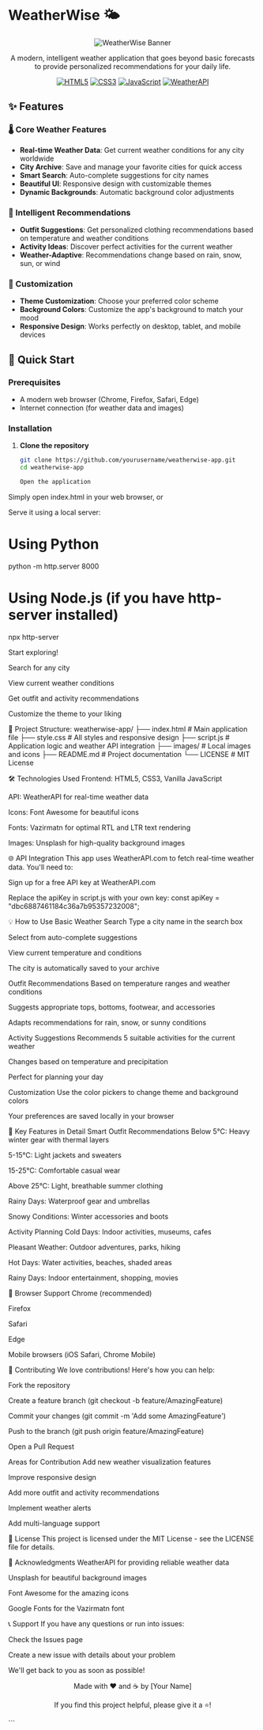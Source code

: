 # WeatherWise 🌤️

<div align="center">

![WeatherWise Banner](https://images.unsplash.com/photo-1504608524841-42fe6f032b4b?ixlib=rb-4.0.3&ixid=M3wxMjA3fDB8MHxwaG90by1wYWdlfHx8fGVufDB8fHx8fA%3D%3D&auto=format&fit=crop&w=1200&q=80)

A modern, intelligent weather application that goes beyond basic forecasts to provide personalized recommendations for your daily life.

[![HTML5](https://img.shields.io/badge/HTML5-E34F26?style=for-the-badge&logo=html5&logoColor=white)](https://developer.mozilla.org/en-US/docs/Web/HTML)
[![CSS3](https://img.shields.io/badge/CSS3-1572B6?style=for-the-badge&logo=css3&logoColor=white)](https://developer.mozilla.org/en-US/docs/Web/CSS)
[![JavaScript](https://img.shields.io/badge/JavaScript-F7DF1E?style=for-the-badge&logo=javascript&logoColor=black)](https://developer.mozilla.org/en-US/docs/Web/JavaScript)
[![WeatherAPI](https://img.shields.io/badge/WeatherAPI-6DB33F?style=for-the-badge&logo=openweathermap&logoColor=white)](https://www.weatherapi.com/)

</div>

## ✨ Features

### 🌡️ Core Weather Features
- **Real-time Weather Data**: Get current weather conditions for any city worldwide
- **City Archive**: Save and manage your favorite cities for quick access
- **Smart Search**: Auto-complete suggestions for city names
- **Beautiful UI**: Responsive design with customizable themes
- **Dynamic Backgrounds**: Automatic background color adjustments

### 🧥 Intelligent Recommendations
- **Outfit Suggestions**: Get personalized clothing recommendations based on temperature and weather conditions
- **Activity Ideas**: Discover perfect activities for the current weather
- **Weather-Adaptive**: Recommendations change based on rain, snow, sun, or wind

### 🎨 Customization
- **Theme Customization**: Choose your preferred color scheme
- **Background Colors**: Customize the app's background to match your mood
- **Responsive Design**: Works perfectly on desktop, tablet, and mobile devices

## 🚀 Quick Start

### Prerequisites
- A modern web browser (Chrome, Firefox, Safari, Edge)
- Internet connection (for weather data and images)

### Installation

1. **Clone the repository**
   ```bash
   git clone https://github.com/yourusername/weatherwise-app.git
   cd weatherwise-app

   Open the application

Simply open index.html in your web browser, or

Serve it using a local server:
# Using Python
python -m http.server 8000

# Using Node.js (if you have http-server installed)
npx http-server

Start exploring!

Search for any city

View current weather conditions

Get outfit and activity recommendations

Customize the theme to your liking

📁 Project Structure:
weatherwise-app/
├── index.html          # Main application file
├── style.css           # All styles and responsive design
├── script.js           # Application logic and weather API integration
├── images/             # Local images and icons
├── README.md           # Project documentation
└── LICENSE             # MIT License

🛠️ Technologies Used
Frontend: HTML5, CSS3, Vanilla JavaScript

API: WeatherAPI for real-time weather data

Icons: Font Awesome for beautiful icons

Fonts: Vazirmatn for optimal RTL and LTR text rendering

Images: Unsplash for high-quality background images

🌐 API Integration
This app uses WeatherAPI.com to fetch real-time weather data. You'll need to:

Sign up for a free API key at WeatherAPI.com

Replace the apiKey in script.js with your own key:
const apiKey = "dbc6887461184c36a7b95357232008";

💡 How to Use
Basic Weather Search
Type a city name in the search box

Select from auto-complete suggestions

View current temperature and conditions

The city is automatically saved to your archive

Outfit Recommendations
Based on temperature ranges and weather conditions

Suggests appropriate tops, bottoms, footwear, and accessories

Adapts recommendations for rain, snow, or sunny conditions

Activity Suggestions
Recommends 5 suitable activities for the current weather

Changes based on temperature and precipitation

Perfect for planning your day

Customization
Use the color pickers to change theme and background colors

Your preferences are saved locally in your browser

🎯 Key Features in Detail
Smart Outfit Recommendations
Below 5°C: Heavy winter gear with thermal layers

5-15°C: Light jackets and sweaters

15-25°C: Comfortable casual wear

Above 25°C: Light, breathable summer clothing

Rainy Days: Waterproof gear and umbrellas

Snowy Conditions: Winter accessories and boots

Activity Planning
Cold Days: Indoor activities, museums, cafes

Pleasant Weather: Outdoor adventures, parks, hiking

Hot Days: Water activities, beaches, shaded areas

Rainy Days: Indoor entertainment, shopping, movies

📱 Browser Support
Chrome (recommended)

Firefox

Safari

Edge

Mobile browsers (iOS Safari, Chrome Mobile)

🤝 Contributing
We love contributions! Here's how you can help:

Fork the repository

Create a feature branch (git checkout -b feature/AmazingFeature)

Commit your changes (git commit -m 'Add some AmazingFeature')

Push to the branch (git push origin feature/AmazingFeature)

Open a Pull Request

Areas for Contribution
Add new weather visualization features

Improve responsive design

Add more outfit and activity recommendations

Implement weather alerts

Add multi-language support

📄 License
This project is licensed under the MIT License - see the LICENSE file for details.

🙏 Acknowledgments
WeatherAPI for providing reliable weather data

Unsplash for beautiful background images

Font Awesome for the amazing icons

Google Fonts for the Vazirmatn font

📞 Support
If you have any questions or run into issues:

Check the Issues page

Create a new issue with details about your problem

We'll get back to you as soon as possible!

<div align="center">
Made with ❤️ and ☕ by [Your Name]

If you find this project helpful, please give it a ⭐!

</div> ```


